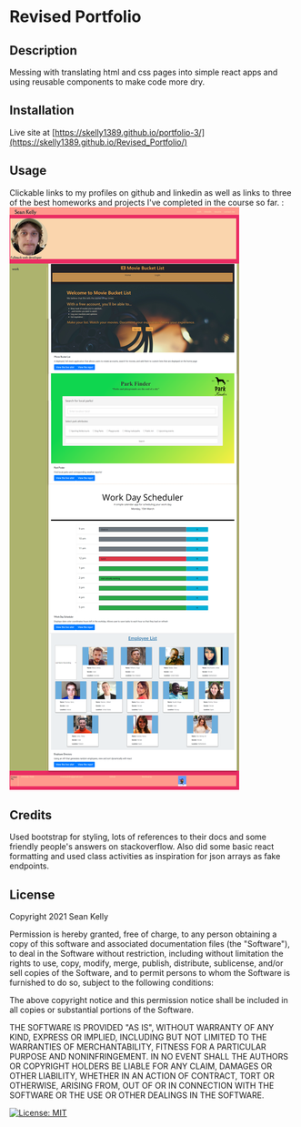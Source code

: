 # Revised Portfolio

## Description

Messing with translating html and css pages into simple react apps and using reusable components to make code more dry.

## Installation

Live site at [https://skelly1389.github.io/portfolio-3/](https://skelly1389.github.io/Revised_Portfolio/)

## Usage
Clickable links to my profiles on github and linkedin as well as links to three of the best homeworks and projects I've completed in the course so far.
    :
    ![page in action](screenshot.png)
   
## Credits

Used bootstrap for styling, lots of references to their docs and some friendly people's answers on stackoverflow. Also did some basic react formatting and used class activities as inspiration for json arrays as fake endpoints.

## License

Copyright 2021 Sean Kelly

Permission is hereby granted, free of charge, to any person obtaining a copy of this software and associated documentation files (the "Software"), to deal in the Software without restriction, including without limitation the rights to use, copy, modify, merge, publish, distribute, sublicense, and/or sell copies of the Software, and to permit persons to whom the Software is furnished to do so, subject to the following conditions:

The above copyright notice and this permission notice shall be included in all copies or substantial portions of the Software.

THE SOFTWARE IS PROVIDED "AS IS", WITHOUT WARRANTY OF ANY KIND, EXPRESS OR IMPLIED, INCLUDING BUT NOT LIMITED TO THE WARRANTIES OF MERCHANTABILITY, FITNESS FOR A PARTICULAR PURPOSE AND NONINFRINGEMENT. IN NO EVENT SHALL THE AUTHORS OR COPYRIGHT HOLDERS BE LIABLE FOR ANY CLAIM, DAMAGES OR OTHER LIABILITY, WHETHER IN AN ACTION OF CONTRACT, TORT OR OTHERWISE, ARISING FROM, OUT OF OR IN CONNECTION WITH THE SOFTWARE OR THE USE OR OTHER DEALINGS IN THE SOFTWARE.

[![License: MIT](https://img.shields.io/badge/License-MIT-yellow.svg)](https://opensource.org/licenses/MIT)
